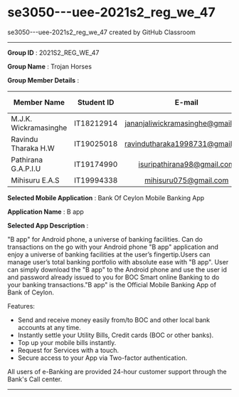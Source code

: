 # se3050---uee-2021s2_reg_we_47
se3050---uee-2021s2_reg_we_47 created by GitHub Classroom

------------------------------------------------------------------------------------------------------------------------------------------------------------------------------------------------
                                                                                                                                                                                                                                                               
   **Group ID**                  : 2021S2_REG_WE_47                                                                                                                                                                                           
                                                                                                                                                                                                                                                                  
  **Group Name**                 : Trojan Horses       

**Group Member Details**         : 

| Member Name           | Student ID    | E-mail                            | Contact Number |            |
| --------------------- |:-------------:| :--------------------------------:| :------------: | ----------:|
| M.J.K. Wickramasinghe | IT18212914    | jananjaliwickramasinghe@gmail.com | 0766625128     | Team Leader| 
| Ravindu Tharaka H.W   | IT19025018    | ravindutharaka1998731@gmail.com   | 0703903487     |            |
| Pathirana G.A.P.I.U   | IT19174990    | isuripathirana98@gmail.com        | 0713242188     |            |
| Mihisuru E.A.S        | IT19994338    | mihisuru075@gmail.com             | 0772557044     |            |                                               


**Selected Mobile Application**  : Bank Of Ceylon Mobile Banking App                                                                                                              
                                                                                                                                                                               
 **Application Name**                  : B app                                                                                                                                          
                                                                                                                                                                               
  **Selected App Description**      : <p> "B app" for Android phone, a universe of banking facilities. Can do transactions on the go with your Android phone "B app" application and enjoy a universe of banking facilities at the user’s fingertip.Users can manage user’s total banking portfolio with absolute ease with "B app". User can simply download the "B app" to the Android phone and use the user id and password already issued to you for BOC Smart online Banking to do your banking transactions."B app" is the Official Mobile Banking App of Bank of Ceylon.</p>       
  
  Features:                                                                                                                                      
  -	Send and receive money easily from/to BOC and other local bank accounts at any time.                                                         
  -	Instantly settle your Utility Bills, Credit cards (BOC or other banks).                                                                   
  -	Top up your mobile bills instantly.                                                                                                       
  -	Request for Services with a touch.                                                                                                        
  -	Secure access to your App via Two-factor authentication.     
  
  All users of e-Banking are provided 24-hour customer support through the Bank's Call center.         
  
  ------------------------------------------------------------------------------------------------------------------------------------------------------------------------------------------------
